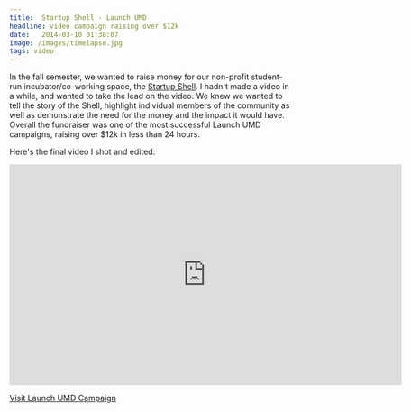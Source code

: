 ```yaml
---
title:  Startup Shell - Launch UMD
headline: video campaign raising over $12k
date:   2014-03-10 01:38:07
image: /images/timelapse.jpg
tags: video
---
```

In the fall semester, we wanted to raise money for our non-profit student-run incubator/co-working space, the [Startup Shell](http://startupshell.org/). I hadn't made a video in a while, and wanted to take the lead on the video. We knew we wanted to tell the story of the Shell, highlight individual members of the community as well as demonstrate the need for the money and the impact it would have.
Overall the fundraiser was one of the most successful Launch UMD campaigns, raising over $12k in less than 24 hours.

Here's the final video I shot and edited:

<iframe width="696" height="392" src="https://www.youtube.com/embed/3ccWz5TcWpQ?VQ=HD1080&rel=0&showinfo=0" frameborder="0" allowfullscreen></iframe>

[Visit Launch UMD Campaign](https://www.launch.umd.edu/project/544e8a7614bdf75aabb38ebf)

